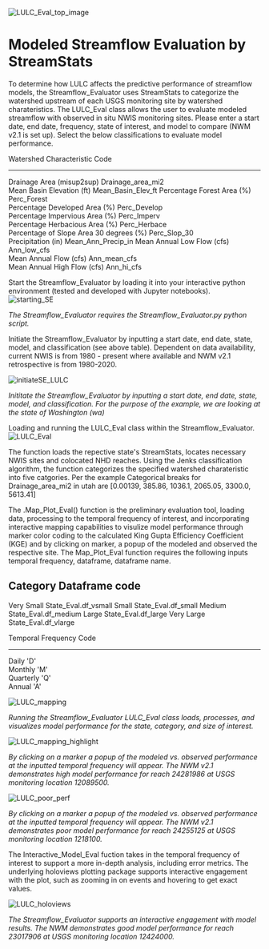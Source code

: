 ![LULC_Eval_top_image](httpsuser-images.githubusercontent.com33735397206321617-354fbbe1-3a61-4be2-8234-daf95fd4d926.PNG)


# Modeled Streamflow Evaluation by StreamStats
To determine how LULC affects the predictive performance of streamflow models, the Streamflow_Evaluator uses StreamStats to categorize the watershed upstream of each USGS monitoring site by watershed charateristics.
The LULC_Eval class allows the user to evaluate modeled streamflow with observed in situ NWIS monitoring sites.
Please enter a start date, end date, frequency, state of interest, and model to compare (NWM v2.1 is set up).
Select the below classifications to evaluate model performance.


Watershed Characteristic                     Code               
----------------------------              ----------------- 
 Drainage Area (misup2sup)              Drainage_area_mi2  
 Mean Basin Elevation (ft)                   Mean_Basin_Elev_ft 
 Percentage Forest Area (%)                  Perc_Forest        
 Percentage Developed Area (%)               Perc_Develop       
 Percentage Impervious Area (%)              Perc_Imperv        
 Percentage Herbacious Area (%)              Perc_Herbace       
 Percentage of Slope Area  30 degrees (%)   Perc_Slop_30       
 Precipitation (in)                          Mean_Ann_Precip_in 
 Mean Annual Low Flow (cfs)                  Ann_low_cfs        
 Mean Annual Flow (cfs)                      Ann_mean_cfs       
 Mean Annual High Flow (cfs)                 Ann_hi_cfs          



Start the Streamflow_Evaluator by loading it into your interactive python environment (tested and developed with Jupyter notebooks).  
![starting_SE](httpsuser-images.githubusercontent.com33735397205772795-ca0f9d6d-37df-46b4-9631-3d40713d2ebe.PNG)

_The Streamflow_Evaluator requires the Streamflow_Evaluator.py python script._

Initiate the Streamflow_Evaluator by inputting a start date, end date, state, model, and classification (see above table).
Dependent on data availability, current NWIS is from 1980 - present where available and NWM v2.1 retrospective is from 1980-2020.

![initiateSE_LULC](httpsuser-images.githubusercontent.com33735397205773388-befae3c2-9c48-43ca-ba0c-9d847299dc80.PNG)

_Inititate the Streamflow_Evaluator by inputting a start date, end date, state, model, and classification.
For the purpose of the example, we are looking at the state of Washington (wa)_

Loading and running the LULC_Eval class within the Streamflow_Evaluator.
![LULC_Eval](httpsuser-images.githubusercontent.com33735397205773967-67f6a79b-6a1a-47f5-93a0-3ddc0161dfa5.PNG)

The function loads the repective state's StreamStats, locates necessary NWIS sites and colocated NHD reaches.
Using the Jenks classification algorithm, the function categorizes the specified watershed charateristic into five catgories.
Per the example
Categorical breaks for  Drainage_area_mi2 in utah are  [0.00139, 385.86, 1036.1, 2065.05, 3300.0, 5613.41]

The .Map_Plot_Eval() function is the preliminary evaluation tool, loading data, processing to the temporal frequency of interest, and incorporating interactive mapping capabilities to visulize model performance through marker color coding to the calculated King Gupta Efficiency Coefficient (KGE) and by clicking on marker, a popup of the modeled and observed the respective site.
The Map_Plot_Eval function requires the following inputs temporal frequency, dataframe, dataframe name.

Category      Dataframe code      
 -----------------------------
 Very Small   State_Eval.df_vsmall
 Small        State_Eval.df_small 
 Medium       State_Eval.df_medium
 Large        State_Eval.df_large 
 Very Large   State_Eval.df_vlarge

Temporal Frequency  Code     
----------------- -------
Daily               'D'      
Monthly             'M'      
Quarterly           'Q'      
Annual              'A'      


![LULC_mapping](httpsuser-images.githubusercontent.com33735397205775870-5efab8e2-57ce-4ecb-b6c1-012909ece220.PNG)


_Running the Streamflow_Evaluator LULC_Eval class loads, processes, and visualizes model performance for the state, category, and size of interest._

![LULC_mapping_highlight](httpsuser-images.githubusercontent.com33735397205776459-355507b4-2036-4eca-8bb3-fc88debbebef.PNG)

_By clicking on a marker a popup of the modeled vs. observed performance at the inputted temporal frequency will appear.
The NWM v2.1 demonstrates high model performance for reach 24281986 at USGS monitoring location 12089500._

![LULC_poor_perf](httpsuser-images.githubusercontent.com33735397206320576-7c8fc91a-4c75-4bd1-9cc2-12dc0ab22f4e.PNG)

_By clicking on a marker a popup of the modeled vs. observed performance at the inputted temporal frequency will appear.
The NWM v2.1 demonstrates poor model performance for reach 24255125 at USGS monitoring location 1218100._

The Interactive_Model_Eval fuction takes in the temporal frequency of interest to support a more in-depth analysis, including error metrics.
The underlying holoviews plotting package supports interactive engagement with the plot, such as zooming in on events and hovering to get exact values.

![LULC_holoviews](httpsuser-images.githubusercontent.com33735397205777709-65a8e6d8-0d7a-42e5-81b3-819462cb6e6a.PNG)

_The Streamflow_Evaluator supports an interactive engagement with model results.
The NWM demonstrates good model performance for reach 23017906 at USGS monitoring location 12424000._


